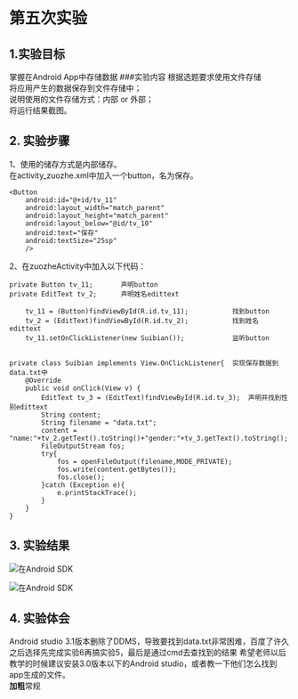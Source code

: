 ﻿# 第五次实验 

## 1.实验目标
掌握在Android App中存储数据
###实验内容
根据选题要求使用文件存储  
将应用产生的数据保存到文件存储中；  
说明使用的文件存储方式：内部 or 外部；  
将运行结果截图。
## 2. 实验步骤
1、使用的储存方式是内部储存。   
在activity_zuozhe.xml中加入一个button，名为保存。

    <Button
        android:id="@+id/tv_11"
        android:layout_width="match_parent"
        android:layout_height="match_parent"
        android:layout_below="@id/tv_10"
        android:text="保存"
        android:textSize="25sp"
        />
2、在zuozheActivity中加入以下代码：

    private Button tv_11;       声明button
    private EditText tv_2;      声明姓名edittext
    
        tv_11 = (Button)findViewById(R.id.tv_11);           找到button
        tv_2 = (EditText)findViewById(R.id.tv_2);           找到姓名edittext
        tv_11.setOnClickListener(new Suibian());            监听button
        
    
    private class Suibian implements View.OnClickListener{  实现保存数据到data.txt中
        @Override
        public void onClick(View v) {
            EditText tv_3 = (EditText)findViewById(R.id.tv_3);  声明并找到性别edittext
            String content;
            String filename = "data.txt";
            content = "name:"+tv_2.getText().toString()+"gender:"+tv_3.getText().toString();
            FileOutputStream fos;
            try{
                fos = openFileOutput(filename,MODE_PRIVATE);
                fos.write(content.getBytes());
                fos.close();
            }catch (Exception e){
                e.printStackTrace();
            }
        }
    }
## 3. 实验结果

![在Android SDK](https://github.com/li763407418/android-labs-2018/blob/master/soft1614080902325/%235.1.png)

![在Android SDK](https://github.com/li763407418/android-labs-2018/blob/master/soft1614080902325/%235.2.png)


## 4. 实验体会
Android studio 3.1版本删除了DDMS，导致要找到data.txt非常困难，百度了许久之后选择先完成实验6再搞实验5，最后是通过cmd去查找到的结果
希望老师以后教学的时候建议安装3.0版本以下的Android studio，或者教一下他们怎么找到app生成的文件。  
**加粗**常规
